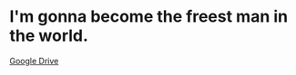 # I'm gonna become the freest man in the world.

<a href="https://drive.google.com/drive/folders/1g2h0xJq4gRvZKmYMnbWxxKoZ3Vn5mgiT?usp=sharing" target="_blank">Google Drive</a>




